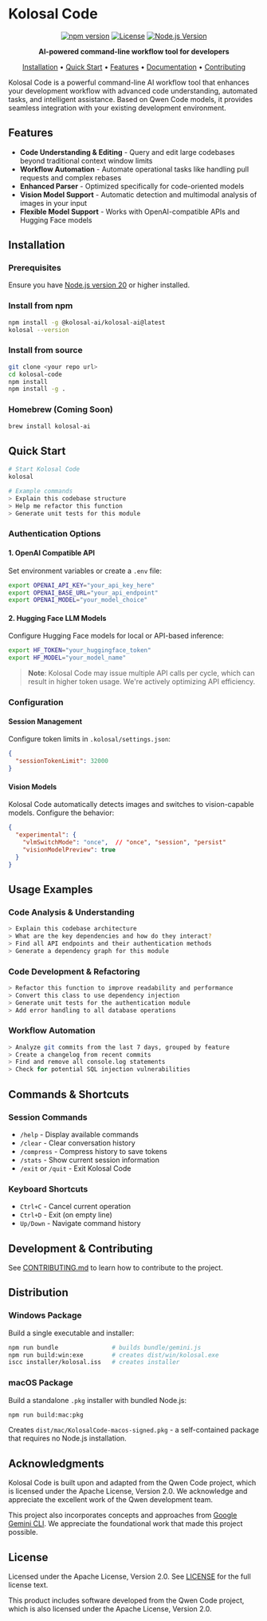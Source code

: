 # Kolosal Code

<div align="center">

[![npm version](https://img.shields.io/npm/v/@kolosal-ai/kolosal-ai.svg)](https://www.npmjs.com/package/@kolosal-ai/kolosal-ai)
[![License](https://img.shields.io/badge/license-Apache_2.0-blue.svg)](./LICENSE)
[![Node.js Version](https://img.shields.io/badge/node-%3E%3D20.0.0-brightgreen.svg)](https://nodejs.org/)

**AI-powered command-line workflow tool for developers**

[Installation](#installation) • [Quick Start](#quick-start) • [Features](#features) • [Documentation](./docs/) • [Contributing](./CONTRIBUTING.md)

</div>

Kolosal Code is a powerful command-line AI workflow tool that enhances your development workflow with advanced code understanding, automated tasks, and intelligent assistance. Based on Qwen Code models, it provides seamless integration with your existing development environment.

## Features

- **Code Understanding & Editing** - Query and edit large codebases beyond traditional context window limits
- **Workflow Automation** - Automate operational tasks like handling pull requests and complex rebases
- **Enhanced Parser** - Optimized specifically for code-oriented models
- **Vision Model Support** - Automatic detection and multimodal analysis of images in your input
- **Flexible Model Support** - Works with OpenAI-compatible APIs and Hugging Face models

## Installation

### Prerequisites

Ensure you have [Node.js version 20](https://nodejs.org/en/download) or higher installed.

### Install from npm

```bash
npm install -g @kolosal-ai/kolosal-ai@latest
kolosal --version
```

### Install from source

```bash
git clone <your repo url>
cd kolosal-code
npm install
npm install -g .
```

### Homebrew (Coming Soon)

```bash
brew install kolosal-ai
```

## Quick Start

```bash
# Start Kolosal Code
kolosal

# Example commands
> Explain this codebase structure
> Help me refactor this function
> Generate unit tests for this module
```

### Authentication Options

#### 1. OpenAI Compatible API

Set environment variables or create a `.env` file:

```bash
export OPENAI_API_KEY="your_api_key_here"
export OPENAI_BASE_URL="your_api_endpoint" 
export OPENAI_MODEL="your_model_choice"
```

#### 2. Hugging Face LLM Models

Configure Hugging Face models for local or API-based inference:

```bash
export HF_TOKEN="your_huggingface_token"
export HF_MODEL="your_model_name"
```

> **Note**: Kolosal Code may issue multiple API calls per cycle, which can result in higher token usage. We're actively optimizing API efficiency.

### Configuration

#### Session Management

Configure token limits in `.kolosal/settings.json`:

```json
{
  "sessionTokenLimit": 32000
}
```

#### Vision Models

Kolosal Code automatically detects images and switches to vision-capable models. Configure the behavior:

```json
{
  "experimental": {
    "vlmSwitchMode": "once",  // "once", "session", "persist"
    "visionModelPreview": true
  }
}
```

## Usage Examples

### Code Analysis & Understanding
```bash
> Explain this codebase architecture
> What are the key dependencies and how do they interact?
> Find all API endpoints and their authentication methods
> Generate a dependency graph for this module
```

### Code Development & Refactoring
```bash
> Refactor this function to improve readability and performance
> Convert this class to use dependency injection
> Generate unit tests for the authentication module
> Add error handling to all database operations
```

### Workflow Automation
```bash
> Analyze git commits from the last 7 days, grouped by feature
> Create a changelog from recent commits
> Find and remove all console.log statements
> Check for potential SQL injection vulnerabilities
```

## Commands & Shortcuts

### Session Commands
- `/help` - Display available commands
- `/clear` - Clear conversation history  
- `/compress` - Compress history to save tokens
- `/stats` - Show current session information
- `/exit` or `/quit` - Exit Kolosal Code

### Keyboard Shortcuts
- `Ctrl+C` - Cancel current operation
- `Ctrl+D` - Exit (on empty line)
- `Up/Down` - Navigate command history

## Development & Contributing

See [CONTRIBUTING.md](./CONTRIBUTING.md) to learn how to contribute to the project.

## Distribution

### Windows Package

Build a single executable and installer:

```bash
npm run bundle               # builds bundle/gemini.js
npm run build:win:exe        # creates dist/win/kolosal.exe
iscc installer/kolosal.iss   # creates installer
```

### macOS Package

Build a standalone `.pkg` installer with bundled Node.js:

```bash
npm run build:mac:pkg
```

Creates `dist/mac/KolosalCode-macos-signed.pkg` - a self-contained package that requires no Node.js installation.

## Acknowledgments

Kolosal Code is built upon and adapted from the Qwen Code project, which is licensed under the Apache License, Version 2.0. We acknowledge and appreciate the excellent work of the Qwen development team.

This project also incorporates concepts and approaches from [Google Gemini CLI](https://github.com/google-gemini/gemini-cli). We appreciate the foundational work that made this project possible.

## License

Licensed under the Apache License, Version 2.0. See [LICENSE](./LICENSE) for the full license text.

This product includes software developed from the Qwen Code project, which is also licensed under the Apache License, Version 2.0.


